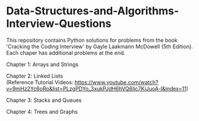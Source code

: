 # Data-Structures-and-Algorithms-Interview-Questions

This repository contains Python solutions for problems from the book 'Cracking the Coding Interview' by Gayle Laakmann McDowell (5th Edition). Each chaper has additional problems at the end. 

Chapter 1: Arrays and Strings

Chapter 2: Linked Lists        
(Reference Tutorial Videos: https://www.youtube.com/watch?v=9mHz2Yc6oRo&list=PLzgPDYo_3xukPJdH6hVQ6Iic7KiJuoA-l&index=11)

Chapter 3: Stacks and Queues

Chapter 4: Trees and Graphs
